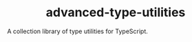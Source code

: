 <h1 align="center">advanced-type-utilities</h1>

A collection library of type utilities for TypeScript.

